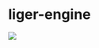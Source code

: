 # liger-engine
![](https://github.com/tralf-strues/liger-engine/actions/workflows/test_sandbox.yml/badge.svg?branch=main)
